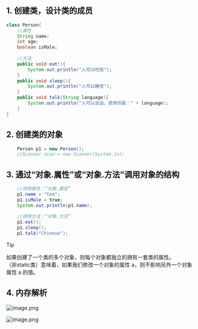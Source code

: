 ## 1. 创建类，设计类的成员

```java
class Person{
	//属性
	String name;
	int age;
	boolean isMale;
	
	//方法
	public void eat(){
		System.out.println("人可以吃饭");
	}
	public void sleep(){
		System.out.println("人可以睡觉");
	}
	public void talk(String language){
		System.out.println("人可以说话，使用的是：" + language);
	}
}
```

## 2. 创建类的对象 

```java
	Person p1 = new Person();
	//Scanner scan = new Scanner(System.in);
```


## 3. 通过“对象.属性”或“对象.方法”调用对象的结构

```java
    //调用属性：“对象.属性”
	p1.name = "tom";
	p1.isMale = true;
	System.out.println(p1.name);
		
    //调用方法：“对象.方法”
	p1.eat();
	p1.sleep();
	p1.talk("Chinese");
```

> [!TIP]
> 如果创建了一个类的多个对象，则每个对象都独立的拥有一套类的属性。  
> （非static类）意味着，如果我们修改一个对象的属性 a，则不影响另外一个对象属性 a 的值。


## 4. 内存解析

![image.png](https://cdn.gxmnzl.xyz/img/SE0402.png)

![image.png](https://cdn.gxmnzl.xyz/img/SE0403.png)

